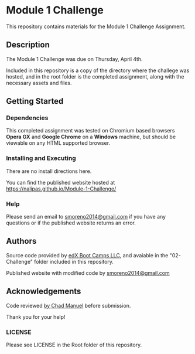# Module 1 Challenge

This repository contains materials for the Module 1 Challenge Assignment.

## Description

The Module 1 Challenge was due on Thursday, April 4th. 

Included in this repository is a copy of the directory where the challege was hosted, and in the root folder is the completed assignment, along with the necessary assets and files.

## Getting Started

### Dependencies

This completed assignment was tested on Chromium based browsers **Opera GX** and **Google Chrome** on a **Windows** machine, but should be viewable on any HTML supported browser.

### Installing and Executing

There are no install directions here.

You can find the published website hosted at https://nalipas.github.io/Module-1-Challenge/

### Help

Please send an email to [smoreno2014\@gmail.com](mailto:smoreno2014@gmail.com?subject=Help) if you have any questions or if the published website returns an error.

## Authors

Source code provided by [edX Boot Camps LLC](https://www.edx.org/boot-camps), and avaiable in the "02-Challenge" folder included in this repository.

Published website with modified code by [smoreno2014\@gmail.com](mailto:smoreno2014@gmail.com?subject=Help)

## Acknowledgements

Code reviewed [by Chad Manuel](https://github.com/chdclar16) before submission. 

Thank you for your help!

### LICENSE

Please see LICENSE in the Root folder of this repository.

